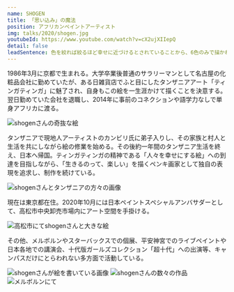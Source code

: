 ```yaml
---
name: SHOGEN
title: 「思い込み」の魔法
position: アフリカンペイントアーティスト
img: talks/2020/shogen.jpg
youtubeId: https://www.youtube.com/watch?v=cX2ujXIIepQ
detail: false
leadSentence: 色を絞れば絞るほど幸せに近づけるとされていることから、6色のみで描かれるタンザニアのペンキアート「ティンガティンガ」。事前のコネクション無しに単身タンザニアに渡り、現地の人々と共に過ごしたSHOGENが、彼らから学び大切にしているのは「思い込み」。「思い込み」こそが自分自身に魔法をかけ、人を幸せにする。
---
```


1986年3月に京都で生まれる。大学卒業後普通のサラリーマンとして名古屋の化粧品会社に勤めていたが、ある日雑貨店でふと目にしたタンザニアアート「ティンガティンガ」に魅了され、自身もこの絵を一生涯かけて描くことを決意する。翌日勤めていた会社を退職し、2014年に事前のコネクションや語学力なしで単身アフリカに渡る。

![shogenさんの奇抜な絵](https://drive.google.com/file/d/1DiV_HlJ5W9kGlZeJ4tXI9uh1Npqer2BG/view)

タンザニアで現地人アーティストのカンビリ氏に弟子入りし、その家族と村人と生活を共にしながら絵の修業を始める。その後約一年間のタンザニア生活を終え、日本へ帰国。ティンガティンガの精神である「人々を幸せにする絵」への到達を目指しながら、「生きるのって、楽しい」を描くペンキ画家として独自の表現を追求し、制作を続けている。

![shogenさんとタンザニアの方々の画像](https://drive.google.com/file/d/1jzZ5HFhWZPvUr60tvC5jYbd3OlTOIB0T/view)

現在は東京都在住。2020年10月には日本ペイントスペシャルアンバサダーとして、高松市中央卸売市場内にアート空間を手掛ける。

![高松市にてshogenさんと大きな絵](https://drive.google.com/file/d/1865istmopKOOrn2YaLtoQP_meAP4YeGg/view)

その他、メルボルンやスターバックスでの個展、平安神宮でのライブペイントや日本各地での講演会、十代版ガールズコレクション「超十代」への出演等、キャンパスだけにとらわれない多方面で活動している。

![shogenさんが絵を書いている画像](https://drive.google.com/file/d/1PCOVq4gF4AmjIE8XFjzBNPA7g4hbBSZL/view)
![shogenさんの数々の作品](https://drive.google.com/file/d/16WYY19ZjjOLrTi_XR-Qm6_Y3ikTzSaau/view)
![メルボルンにて](https://drive.google.com/file/d/1rmWyqTwR_Kt34r3II7g3OLpMzeXlvw2k/view)
